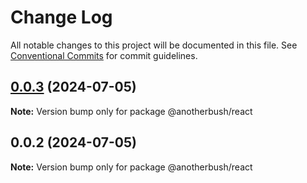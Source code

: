 # Change Log

All notable changes to this project will be documented in this file.
See [Conventional Commits](https://conventionalcommits.org) for commit guidelines.

## [0.0.3](https://github.com/anotherbush/utils/compare/@anotherbush/react@0.0.2...@anotherbush/react@0.0.3) (2024-07-05)

**Note:** Version bump only for package @anotherbush/react





## 0.0.2 (2024-07-05)

**Note:** Version bump only for package @anotherbush/react
